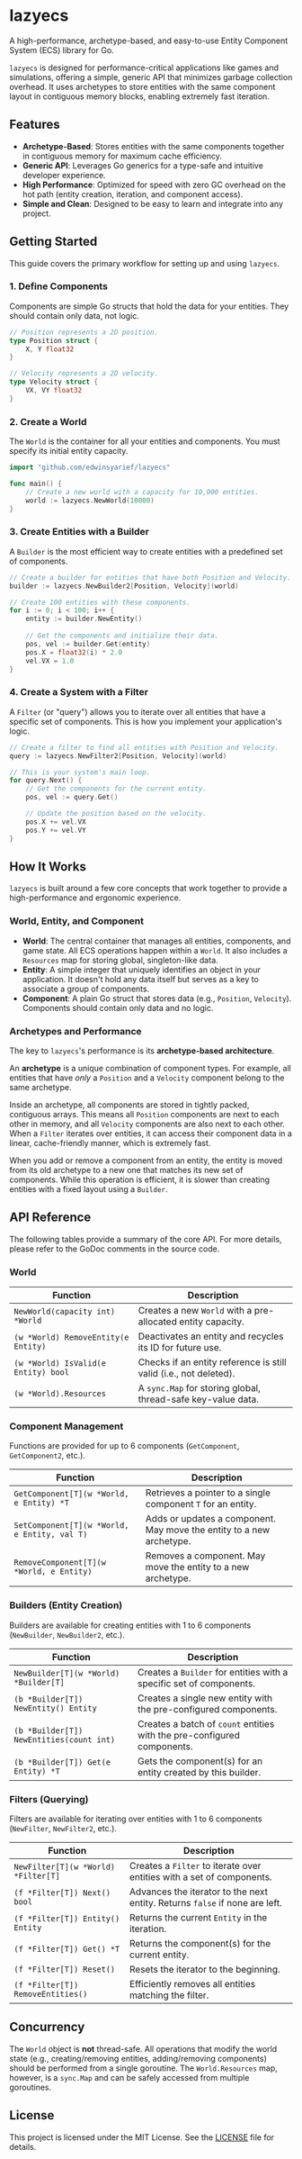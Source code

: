 # lazyecs

A high-performance, archetype-based, and easy-to-use Entity Component System (ECS) library for Go.

`lazyecs` is designed for performance-critical applications like games and simulations, offering a simple, generic API that minimizes garbage collection overhead. It uses archetypes to store entities with the same component layout in contiguous memory blocks, enabling extremely fast iteration.

## Features

- **Archetype-Based**: Stores entities with the same components together in contiguous memory for maximum cache efficiency.
- **Generic API**: Leverages Go generics for a type-safe and intuitive developer experience.
- **High Performance**: Optimized for speed with zero GC overhead on the hot path (entity creation, iteration, and component access).
- **Simple and Clean**: Designed to be easy to learn and integrate into any project.

## Getting Started

This guide covers the primary workflow for setting up and using `lazyecs`.

### 1. Define Components

Components are simple Go structs that hold the data for your entities. They should contain only data, not logic.

```go
// Position represents a 2D position.
type Position struct {
    X, Y float32
}

// Velocity represents a 2D velocity.
type Velocity struct {
    VX, VY float32
}
```

### 2. Create a World

The `World` is the container for all your entities and components. You must specify its initial entity capacity.

```go
import "github.com/edwinsyarief/lazyecs"

func main() {
    // Create a new world with a capacity for 10,000 entities.
    world := lazyecs.NewWorld(10000)
}
```

### 3. Create Entities with a Builder

A `Builder` is the most efficient way to create entities with a predefined set of components.

```go
// Create a builder for entities that have both Position and Velocity.
builder := lazyecs.NewBuilder2[Position, Velocity](world)

// Create 100 entities with these components.
for i := 0; i < 100; i++ {
    entity := builder.NewEntity()
    
    // Get the components and initialize their data.
    pos, vel := builder.Get(entity)
    pos.X = float32(i) * 2.0
    vel.VX = 1.0
}
```

### 4. Create a System with a Filter

A `Filter` (or "query") allows you to iterate over all entities that have a specific set of components. This is how you implement your application's logic.

```go
// Create a filter to find all entities with Position and Velocity.
query := lazyecs.NewFilter2[Position, Velocity](world)

// This is your system's main loop.
for query.Next() {
    // Get the components for the current entity.
    pos, vel := query.Get()

    // Update the position based on the velocity.
    pos.X += vel.VX
    pos.Y += vel.VY
}
```

## How It Works

`lazyecs` is built around a few core concepts that work together to provide a high-performance and ergonomic experience.

### World, Entity, and Component

- **World**: The central container that manages all entities, components, and game state. All ECS operations happen within a `World`. It also includes a `Resources` map for storing global, singleton-like data.
- **Entity**: A simple integer that uniquely identifies an object in your application. It doesn't hold any data itself but serves as a key to associate a group of components.
- **Component**: A plain Go struct that stores data (e.g., `Position`, `Velocity`). Components should contain only data and no logic.

### Archetypes and Performance

The key to `lazyecs`'s performance is its **archetype-based architecture**.

An **archetype** is a unique combination of component types. For example, all entities that have *only* a `Position` and a `Velocity` component belong to the same archetype.

Inside an archetype, all components are stored in tightly packed, contiguous arrays. This means all `Position` components are next to each other in memory, and all `Velocity` components are also next to each other. When a `Filter` iterates over entities, it can access their component data in a linear, cache-friendly manner, which is extremely fast.

When you add or remove a component from an entity, the entity is moved from its old archetype to a new one that matches its new set of components. While this operation is efficient, it is slower than creating entities with a fixed layout using a `Builder`.

## API Reference

The following tables provide a summary of the core API. For more details, please refer to the GoDoc comments in the source code.

### World

| Function | Description |
| --- | --- |
| `NewWorld(capacity int) *World` | Creates a new `World` with a pre-allocated entity capacity. |
| `(w *World) RemoveEntity(e Entity)` | Deactivates an entity and recycles its ID for future use. |
| `(w *World) IsValid(e Entity) bool` | Checks if an entity reference is still valid (i.e., not deleted). |
| `(w *World).Resources` | A `sync.Map` for storing global, thread-safe key-value data. |

### Component Management

Functions are provided for up to 6 components (`GetComponent`, `GetComponent2`, etc.).

| Function | Description |
| --- | --- |
| `GetComponent[T](w *World, e Entity) *T` | Retrieves a pointer to a single component `T` for an entity. |
| `SetComponent[T](w *World, e Entity, val T)` | Adds or updates a component. May move the entity to a new archetype. |
| `RemoveComponent[T](w *World, e Entity)` | Removes a component. May move the entity to a new archetype. |

### Builders (Entity Creation)

Builders are available for creating entities with 1 to 6 components (`NewBuilder`, `NewBuilder2`, etc.).

| Function | Description |
| --- | --- |
| `NewBuilder[T](w *World) *Builder[T]` | Creates a `Builder` for entities with a specific set of components. |
| `(b *Builder[T]) NewEntity() Entity` | Creates a single new entity with the pre-configured components. |
| `(b *Builder[T]) NewEntities(count int)` | Creates a batch of `count` entities with the pre-configured components. |
| `(b *Builder[T]) Get(e Entity) *T` | Gets the component(s) for an entity created by this builder. |

### Filters (Querying)

Filters are available for iterating over entities with 1 to 6 components (`NewFilter`, `NewFilter2`, etc.).

| Function | Description |
| --- | --- |
| `NewFilter[T](w *World) *Filter[T]` | Creates a `Filter` to iterate over entities with a set of components. |
| `(f *Filter[T]) Next() bool` | Advances the iterator to the next entity. Returns `false` if none are left. |
| `(f *Filter[T]) Entity() Entity` | Returns the current `Entity` in the iteration. |
| `(f *Filter[T]) Get() *T` | Returns the component(s) for the current entity. |
| `(f *Filter[T]) Reset()` | Resets the iterator to the beginning. |
| `(f *Filter[T]) RemoveEntities()` | Efficiently removes all entities matching the filter. |

## Concurrency

The `World` object is **not** thread-safe. All operations that modify the world state (e.g., creating/removing entities, adding/removing components) should be performed from a single goroutine. The `World.Resources` map, however, is a `sync.Map` and can be safely accessed from multiple goroutines.

## License

This project is licensed under the MIT License. See the [LICENSE](./LICENSE) file for details.

